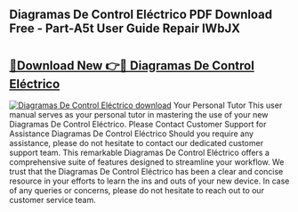## Diagramas De Control Eléctrico PDF Download Free - Part-A5t User Guide Repair lWbJX

# <h2><a href="http://dfj360b.blite.top/?on=Diagramas+De+Control+El%c3%a9ctrico">🔗Download New 👉🔴 Diagramas De Control Eléctrico</a></h2>

[![Diagramas De Control Eléctrico download](https://i.imgur.com/lujVjoI.png)](http://dfj360b.blite.top/?on=Diagramas+De+Control+El%c3%a9ctrico)
Your Personal Tutor This user manual serves as your personal tutor in mastering the use of your new Diagramas De Control Eléctrico. Please Contact Customer Support for Assistance Diagramas De Control Eléctrico Should you require any assistance, please do not hesitate to contact our dedicated customer support team. This remarkable Diagramas De Control Eléctrico offers a comprehensive suite of features designed to streamline your workflow. We trust that the Diagramas De Control Eléctrico has been a clear and concise resource in your efforts to learn the ins and outs of your new device. In case of any queries or concerns, please do not hesitate to reach out to our customer service team.

